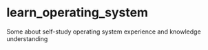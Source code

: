 # learn_operating_system
Some about self-study operating system experience and knowledge understanding
